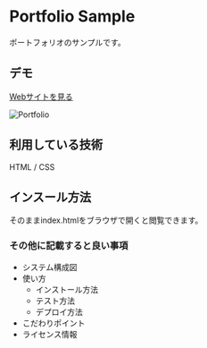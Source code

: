 Portfolio Sample
====

ポートフォリオのサンプルです。

## デモ
[Webサイトを見る](http://localhost/portfolio/)

![Portfolio](https://user-images.githubusercontent.com/85295583/121031672-8653a900-c7e5-11eb-9064-4baa8875821b.JPG)

## 利用している技術
HTML / CSS
## インスール方法
そのままindex.htmlをブラウザで開くと閲覧できます。

### その他に記載すると良い事項
* システム構成図
* 使い方
    * インストール方法
    * テスト方法
    * デプロイ方法
* こだわりポイント
* ライセンス情報



